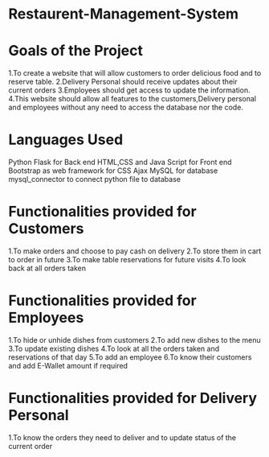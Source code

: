 # Restaurent-Management-System
# Goals of the Project
1.To create a website that will allow customers to order delicious food and to reserve table.
2.Delivery Personal should receive updates about their current orders
3.Employees should get access to update the information.
4.This website should allow all features to the customers,Delivery personal and employees without any need to access the database nor the code.

# Languages Used
Python Flask for Back end
HTML,CSS and Java Script for Front end
Bootstrap as web framework for CSS
Ajax
MySQL for database
mysql_connector to connect python file to database

# Functionalities provided for Customers
1.To make orders and choose to pay cash on delivery
2.To store them in cart to order in future
3.To make table reservations for future visits
4.To look back at all orders taken

# Functionalities provided for Employees
1.To hide or unhide dishes from customers
2.To add new dishes to the menu
3.To update existing dishes
4.To look at all the orders taken and reservations of that day
5.To add an employee
6.To know their customers and add E-Wallet amount if required

# Functionalities provided for Delivery Personal 
1.To know the orders they need to deliver and to update status of the current order

